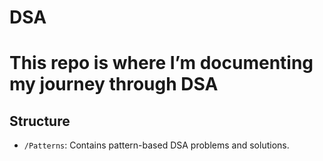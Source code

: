 # DSA

<h1>This repo is where I’m documenting my journey through DSA</h1>

## Structure
- `/Patterns`: Contains pattern-based DSA problems and solutions.
